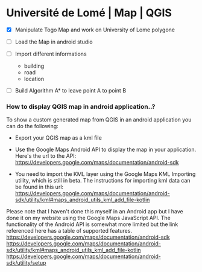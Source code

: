 # Université de Lomé | Map | QGIS 

- [x] Manipulate Togo Map and work on University of Lome polygone

- [ ] Load the Map in android studio 
- [ ] Import different informations
    - building
    - road
    - location
- [ ]  Build Algorithm A* to leave point A to point B

### How to display QGIS map in android application..?
To show a custom generated map from QGIS in an android application you can do the following:

- Export your QGIS map as a kml file

- Use the Google Maps Android API to display the map in your application. Here's the url to the API: 
https://developers.google.com/maps/documentation/android-sdk

- You need to import the KML layer using the Google Maps KML Importing utility, which is still in beta. The instructions for importing kml data can be found in this url: https://developers.google.com/maps/documentation/android-sdk/utility/kml#maps_android_utils_kml_add_file-kotlin

Please note that I haven't done this myself in an Android app but I have done it on my website using the Google Maps JavaScript API. The functionality of the Android API is somewhat more limited but the link referenced here has a table of supported features.
https://developers.google.com/maps/documentation/android-sdk
https://developers.google.com/maps/documentation/android-sdk/utility/kml#maps_android_utils_kml_add_file-kotlin
https://developers.google.com/maps/documentation/android-sdk/utility/setup